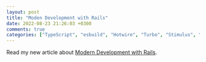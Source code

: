 ```yaml
---
layout: post
title: "Moden Development with Rails"
date: 2022-08-23 21:26:03 +0300
comments: true
categories: ["TypeScript", "esbuild", "Hotwire", "Turbo", "Stimulus", "eslint", "prettier", "overcommit", "Github Actions", "Ruby on Rails"]
---
```


Read my new article about [Modern Development with Rails](https://levelup.gitconnected.com/modern-development-with-rails-d9c6cf929ff6).
